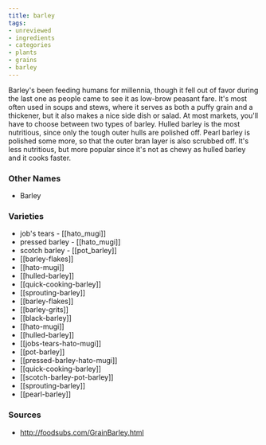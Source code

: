 ```yaml
---
title: barley
tags:
- unreviewed
- ingredients
- categories
- plants
- grains
- barley
---
```

Barley's been feeding humans for millennia, though it fell out of favor during the last one as people came to see it as low-brow peasant fare. It's most often used in soups and stews, where it serves as both a puffy grain and a thickener, but it also makes a nice side dish or salad. At most markets, you'll have to choose between two types of barley. Hulled barley is the most nutritious, since only the tough outer hulls are polished off. Pearl barley is polished some more, so that the outer bran layer is also scrubbed off. It's less nutritious, but more popular since it's not as chewy as hulled barley and it cooks faster.

### Other Names

* Barley

### Varieties

* job's tears - [[hato_mugi]]
* pressed barley - [[hato_mugi]]
* scotch barley - [[pot_barley]]
* [[barley-flakes]]
* [[hato-mugi]]
* [[hulled-barley]]
* [[quick-cooking-barley]]
* [[sprouting-barley]]
* [[barley-flakes]]
* [[barley-grits]]
* [[black-barley]]
* [[hato-mugi]]
* [[hulled-barley]]
* [[jobs-tears-hato-mugi]]
* [[pot-barley]]
* [[pressed-barley-hato-mugi]]
* [[quick-cooking-barley]]
* [[scotch-barley-pot-barley]]
* [[sprouting-barley]]
* [[pearl-barley]]

### Sources
* http://foodsubs.com/GrainBarley.html
